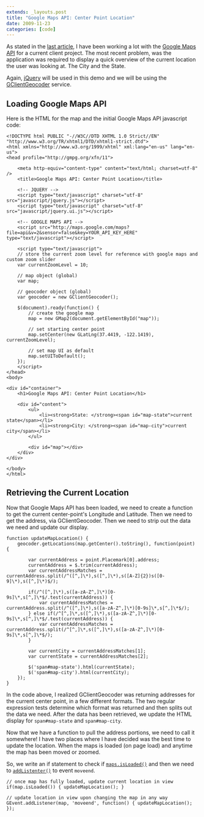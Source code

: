 ```yaml
---
extends: _layouts.post
title: "Google Maps API: Center Point Location"
date: 2009-11-23
categories: [code]
---
```

As stated in the [last article](https://jrtashjian.com/2009/11/google-maps-api-custom-zoom-slider/ "Google Maps API: Custom Zoom Slider"), I have been working a lot with the [Google Maps API](http://code.google.com/apis/maps/) for a current client project. The most recent problem, was the application was required to display a quick overview of the current location the user was looking at. The City and the State.

Again, [jQuery](http://jquery.com/) will be used in this demo and we will be using the [GClientGeocoder](http://code.google.com/apis/maps/documentation/javascript/v2/reference.html#GClientGeocoder) service.

## Loading Google Maps API

Here is the HTML for the map and the initial Google Maps API javascript code:

```
<!DOCTYPE html PUBLIC "-//W3C//DTD XHTML 1.0 Strict//EN" "http://www.w3.org/TR/xhtml1/DTD/xhtml1-strict.dtd">
<html xmlns="http://www.w3.org/1999/xhtml" xml:lang="en-us" lang="en-us">
<head profile="http://gmpg.org/xfn/11">

    <meta http-equiv="content-type" content="text/html; charset=utf-8" />
    <title>Google Maps API: Center Point Location</title>

    <!-- JQUERY -->
    <script type="text/javascript" charset="utf-8" src="javascript/jquery.js"></script>
    <script type="text/javascript" charset="utf-8" src="javascript/jquery.ui.js"></script>

    <!-- GOOGLE MAPS API -->
    <script src="http://maps.google.com/maps?file=api&v=2&sensor=false&key=YOUR_API_KEY_HERE" type="text/javascript"></script>

    <script type="text/javascript">
    // store the current zoom level for reference with google maps and custom zoom slider
    var currentZoomLevel = 10;

    // map object (global)
    var map;

    // geocoder object (global)
    var geocoder = new GClientGeocoder();

    $(document).ready(function() {
        // create the google map
        map = new GMap2(document.getElementById("map"));

        // set starting center point
        map.setCenter(new GLatLng(37.4419, -122.1419), currentZoomLevel);

        // set map UI as default
        map.setUIToDefault();
    });
    </script>
</head>
<body>

<div id="container">
    <h1>Google Maps API: Center Point Location</h1>

    <div id="content">
        <ul>
            <li><strong>State: </strong><span id="map-state">current state</span></li>
            <li><strong>City: </strong><span id="map-city">current city</span></li>
        </ul>

        <div id="map"></div>
    </div>
</div>

</body>
</html>
```

## Retrieving the Current Location

Now that Google Maps API has been loaded, we need to create a function to get the current center-point's Longitude and Latitude. Then we need to get the address, via GClientGeocoder. Then we need to strip out the data we need and update our display.

```
function updateMapLocation() {
    geocoder.getLocations(map.getCenter().toString(), function(point) {

        var currentAddress = point.Placemark[0].address;
        currentAddress = $.trim(currentAddress);
        var currentAddressMatches = currentAddress.split(/^([^,]\*),s([^,]\*),s([A-Z]{2})s([0-9]\*),s([^,]\*)$/);

        if(/^([^,]\*),s([a-zA-Z^,]\*)[0-9s]\*,s[^,]\*$/.test(currentAddress)) {
            var currentAddressMatches = currentAddress.split(/^([^,]\*),s([a-zA-Z^,]\*)[0-9s]\*,s[^,]\*$/);
        } else if(/^[^,]\*,s([^,]\*),s([a-zA-Z^,]\*)[0-9s]\*,s[^,]\*$/.test(currentAddress)) {
            var currentAddressMatches = currentAddress.split(/^[^,]\*,s([^,]\*),s([a-zA-Z^,]\*)[0-9s]\*,s[^,]\*$/);
        }

        var currentCity = currentAddressMatches[1];
        var currentState = currentAddressMatches[2];

        $('span#map-state').html(currentState);
        $('span#map-city').html(currentCity);
    });
}
```

In the code above, I realized GClientGeocoder was returning addresses for the current center point, in a few different formats. The two regular expression tests determine which format was returned and then splits out the data we need. After the data has been retrieved, we update the HTML display for `span#map-state` and `span#map-city`.

Now that we have a function to pull the address portions, we need to call it somewhere! I have two places where I have decided was the best time to update the location. When the maps is loaded (on page load) and anytime the map has been moved or zoomed.

So, we write an if statement to check if [`maps.isLoaded()`](http://code.google.com/apis/maps/documentation/javascript/v2/reference.html#GMap2.isLoaded) and then we need to [`addListenter()`](http://code.google.com/apis/maps/documentation/javascript/v2/reference.html#GEvent.addListener) to event `moveend`.

```
// once map has fully loaded, update current location in view
if(map.isLoaded()) { updateMapLocation(); }

// update location in view upon changing the map in any way
GEvent.addListener(map, 'moveend', function() { updateMapLocation(); });
```